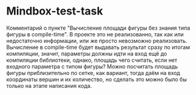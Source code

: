 # Mindbox-test-task
Комментарий о пункте "Вычисление площади фигуры без знания типа фигуры в compile-time".
В проекте это не реализованно, так как или недостаточно информации, или же просто невозможно реализовать. Вычисление в compile-time будет выдавать результат сразу по итогам компиляции, значит, параметры должны идти на вход ещё до компиляции библиотеки, однако, площадь чего считать, если нет входного параметра с типом фигуры? Можно посчитать площадь фигуры приблизительно по сетке, как вариант, тогда даём на вход координаты вершин и их количество, но сделать это можно было бы только на этапе написания кода.
